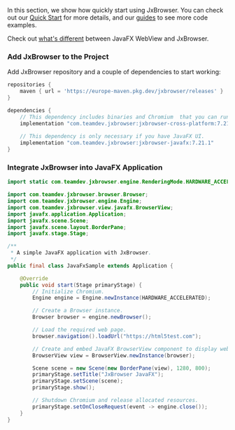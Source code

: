 In this section, we show how quickly start using JxBrowser. You can check out our 
[Quick Start](https://jxbrowser-support.teamdev.com/docs/quickstart/#quick-start) for more details,
and our [guides](https://jxbrowser-support.teamdev.com/docs/guides/engine.html) to see more code examples.

Check out [what's different](https://jxbrowser-support.teamdev.com/2021/12/02/jxbrowser-and-javafx-webview.html) 
between JavaFX WebView and JxBrowser.

### Add JxBrowser to the Project

Add JxBrowser repository and a couple of dependencies to start working:

```groovy
repositories {
    maven { url = 'https://europe-maven.pkg.dev/jxbrowser/releases' }
}

dependencies {
    // This dependency includes binaries and Chromium  that you can run without having UI.
    implementation "com.teamdev.jxbrowser:jxbrowser-cross-platform:7.21.1"
    
    // This dependency is only necessary if you have JavaFX UI.  
    implementation "com.teamdev.jxbrowser:jxbrowser-javafx:7.21.1"
}
```

### Integrate JxBrowser into JavaFX Application

```java
import static com.teamdev.jxbrowser.engine.RenderingMode.HARDWARE_ACCELERATED;

import com.teamdev.jxbrowser.browser.Browser;
import com.teamdev.jxbrowser.engine.Engine;
import com.teamdev.jxbrowser.view.javafx.BrowserView;
import javafx.application.Application;
import javafx.scene.Scene;
import javafx.scene.layout.BorderPane;
import javafx.stage.Stage;

/**
 * A simple JavaFX application with JxBrowser.
 */
public final class JavaFxSample extends Application {

    @Override
    public void start(Stage primaryStage) {
        // Initialize Chromium.
        Engine engine = Engine.newInstance(HARDWARE_ACCELERATED);

        // Create a Browser instance.
        Browser browser = engine.newBrowser();

        // Load the required web page.
        browser.navigation().loadUrl("https://html5test.com");

        // Create and embed JavaFX BrowserView component to display web content.
        BrowserView view = BrowserView.newInstance(browser);

        Scene scene = new Scene(new BorderPane(view), 1280, 800);
        primaryStage.setTitle("JxBrowser JavaFX");
        primaryStage.setScene(scene);
        primaryStage.show();

        // Shutdown Chromium and release allocated resources.
        primaryStage.setOnCloseRequest(event -> engine.close());
    }
}
```
